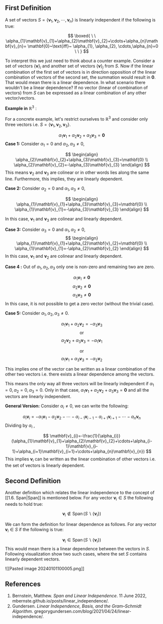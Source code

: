 
## First Definition 

A set of vectors $S=\{ \mathbf{v}_{1}, \mathbf{v}_{2},\cdots, \mathbf{v}_{n}\}$  is linearly independent if the following is true:

$$
\boxed{
\ \
\alpha_{1}\mathbf{v}_{1}+\alpha_{2}\mathbf{v}_{2}+\cdots+\alpha_{n}\mathbf{v}_{n}= \mathbf{0}~\text{iff}~ \alpha_{1}, \alpha_{2}, \cdots,\alpha_{n}=0 \ \ }
$$

To interpret this we just need to think about a counter example. Consider a set of vectors $\{\mathbf{v}\}_{i}$ and another set of vectors $\{\mathbf{v}\}_{j}$ from $S$. Now if the linear combination of the first set of vectors is in direction opposition of the linear combination of vectors of the second set, the summation would result in  $\mathbf{0}$. That would mean there is a linear dependence. In what scenario there wouldn't be a linear dependence? 
If no vector (linear of combination of vectors) from $S$ can be expressed as a linear combination of any other vector/vectors.

**Example in** $\mathbb{R}^3$ :

For a concrete example, let's restrict ourselves to $\mathbb{R}^3$ and consider only three vectors i.e. $S=\{ \mathbf{v}_{1},\mathbf{v}_{2},\mathbf{v}_{3}\}$.

$$
\alpha_{1} \mathbf{v}_1+\alpha_{2}\mathbf{v}_{2}+\alpha_{3}\mathbf{v}_{3}=\mathbf{0}
$$
**Case 1:** Consider $\alpha_{1}=0$ and $\alpha_{2},\alpha_{3}\neq 0$,  

$$
\begin{align}
\alpha_{2}\mathbf{v}_{2}+\alpha_{3}\mathbf{v}_{3}=\mathbf{0} \\
\alpha_{2}\mathbf{v}_{2}=-\alpha_{3}\mathbf{v}_{3}
\end{align}
$$
This means $\mathbf{v}_{2}$  and $\mathbf{v}_{3}$ are colinear or in other words lies along the same line. Furthermore, this implies, they are linearly dependent.

**Case 2:** Consider $\alpha_{2}=0$ and $\alpha_{1},\alpha_{3}\neq 0$,

$$
\begin{align}
\alpha_{1}\mathbf{v}_{1}+\alpha_{3}\mathbf{v}_{3}=\mathbf{0} \\
\alpha_{1}\mathbf{v}_{1}=-\alpha_{3}\mathbf{v}_{3}
\end{align}
$$

In this case, $\mathbf{v}_{1}$ and $\mathbf{v}_{3}$ are colinear and linearly dependent.

**Case 3:** Consider $\alpha_{3}=0$ and $\alpha_{1},\alpha_{2}\neq 0$,
$$
\begin{align}
\alpha_{1}\mathbf{v}_{1}+\alpha_{2}\mathbf{v}_{2}=\mathbf{0} \\
\alpha_{1}\mathbf{v}_{1}=-\alpha_{2}\mathbf{v}_{2}
\end{align}
$$
In this case, $\mathbf{v}_{1}$ and $\mathbf{v}_{2}$ are colinear and linearly dependent.

**Case 4 :** Out of $\alpha_{1},\alpha_{2},\alpha_{3}$  only one is non-zero and remaining two are zero. 

$$
\alpha_{1}\mathbf{v}_{1} \neq \mathbf{0}
$$
$$
\alpha_{2}\mathbf{v}_{2} \neq \mathbf{0}
$$
$$
\alpha_{3}\mathbf{v}_{3} \neq \mathbf{0}
$$
In this case, it is not possible to get a zero vector (without the trivial case).

**Case 5:**  Consider $\alpha_{1},\alpha_{2},\alpha_{3} \neq 0$.

$$
\alpha_{1} \mathbf{v}_1+\alpha_{2}\mathbf{v}_{2}=-\alpha_{3}\mathbf{v}_{3}
$$
$$
\text{or}
$$
$$
\alpha_{2} \mathbf{v}_2+\alpha_{3}\mathbf{v}_{3}=-\alpha_{1}\mathbf{v}_{1}
$$

$$
\text{or}
$$
$$
\alpha_{1} \mathbf{v}_1+\alpha_{3}\mathbf{v}_{3}=-\alpha_{2}\mathbf{v}_{2}
$$

This implies one of the vector can be written as a linear combination of the other two vectors i.e. there exists a linear dependence among the vectors.

This means the only way all three vectors will be linearly independent if $\alpha_{1}=0,\alpha_{2}=0,\alpha_{3}=0$. Only in that case, $\alpha_{1} \mathbf{v}_1+\alpha_{2}\mathbf{v}_{2}+\alpha_{3}\mathbf{v}_{3}=\mathbf{0}$ and all the vectors are linearly independent.

**General Version:** 
Consider $\alpha_{i}\neq 0$, we can write the following:

$$
\alpha_{i}\mathbf{v}_{i}=-\alpha_{1}\mathbf{v}_{1}-\alpha_{2}\mathbf{v}_{2}-\cdots-\alpha_{i-1}\mathbf{v}_{i-1}-\alpha_{i+1}\mathbf{v}_{i+1}-\cdots-\alpha_{n}\mathbf{v}_{n}
$$
Dividing by $\alpha_{i}$ ,

$$
\mathbf{v}_{i}=-\frac{1}{\alpha_{i}}(\alpha_{1}\mathbf{v}_{1}+\alpha_{2}\mathbf{v}_{2}+\cdots+\alpha_{i-1}\mathbf{v}_{i-1}+\alpha_{i+1}\mathbf{v}_{i+1}+\cdots+\alpha_{n}\mathbf{v}_{n})
$$
This implies $\mathbf{v}_{i}$ can be written as the linear combination of other vectors i.e. the set of vectors is linearly dependent.

## Second Definition

Another definition which relates the linear independence to the concept of [[1.6. Span|Span]] is mentioned below. For any vector $\mathbf{v}_{i}\in S$ the following needs to hold true: 

$$
\mathbf{v}_i \notin \operatorname{Span}\left(S \backslash\left\{\mathbf{v}_i\right\}\right)
$$

We can form the definition for linear dependence as follows. For any vector $\mathbf{v}_{i}\in S$ if the following is true:

$$
\mathbf{v}_i \in \operatorname{Span}\left(S \backslash\left\{\mathbf{v}_i\right\}\right)
$$
This would mean there is a linear dependence between the vectors in $S$.
Following visualization show two such cases, where the set $S$ contains linearly dependent vectors.

![[Pasted image 20240101100005.png]]

## References

1.  Bernstein, Matthew. _Span and Linear Independence_. 11 June 2022, mbernste.github.io/posts/linear_independence/.
2. Gundersen. _Linear Independence, Basis, and the Gram–Schmidt Algorithm_. gregorygundersen.com/blog/2021/04/24/linear-independence/.








